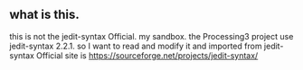 ## what is this.
this is not the jedit-syntax Official. my sandbox.
the Processing3 project use jedit-syntax 2.2.1. so I want to read and modify it and imported from 
jedit-syntax Official site is https://sourceforge.net/projects/jedit-syntax/
